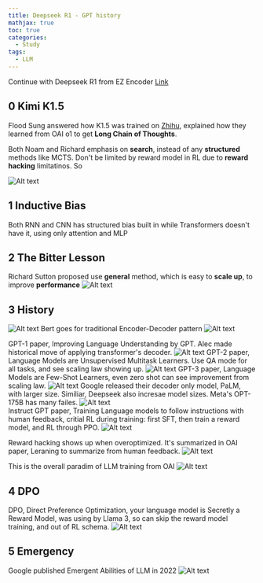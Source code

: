 ```yaml
---
title: Deepseek R1 - GPT history
mathjax: true
toc: true
categories:
  - Study
tags:
  - LLM
---
```


Continue with Deepseek R1 from EZ Encoder 
[Link](https://www.youtube.com/watch?v=6fPvbIFF_wY)

## 0 Kimi K1.5
Flood Sung answered how K1.5 was trained on [Zhihu](https://www.zhihu.com/question/10114790245/answer/84028353434), explained how they learned from OAI o1 to get **Long Chain of Thoughts**. 

Both Noam and Richard emphasis on **search**, instead of any  **structured** methods like MCTS. Don't be limited by reward model in RL due to **reward hacking** limitatinos. So 

![Alt text](/code23/assets/images/2025/25-02-28-DeepseekR1-2_files/shuati.png)

## 1 Inductive Bias
Both RNN and CNN has structured bias built in while Transformers doesn't have it, using only attention and MLP

## 2 The Bitter Lesson
Richard Sutton proposed use **general** method, which is easy to **scale up**, to improve **performance**
![Alt text](/code23/assets/images/2025/25-02-28-DeepseekR1-2_files/general.png)

## 3 History
![Alt text](/code23/assets/images/2025/25-02-28-DeepseekR1-2_files/tree.png)
Bert goes for traditional Encoder-Decoder pattern
![Alt text](/code23/assets/images/2025/25-02-28-DeepseekR1-2_files/bert.png)

GPT-1 paper, Improving Language Understanding by GPT. Alec made historical move of applying transformer's decoder.
![Alt text](/code23/assets/images/2025/25-02-28-DeepseekR1-2_files/gpt-1.png)
GPT-2 paper, Language Models are Unsupervised Multitask Learners. Use QA mode for all tasks, and see scaling law showing up. 
![Alt text](/code23/assets/images/2025/25-02-28-DeepseekR1-2_files/gpt-2.png) 
GPT-3 paper, Language Models are Few-Shot Learners, even zero shot can see improvement from scaling law.
![Alt text](/code23/assets/images/2025/25-02-28-DeepseekR1-2_files/gpt-3.png)
Google released their decoder only model, PaLM, with larger size. Similiar, Deepseek also incresae model sizes. Meta's OPT-175B has many failes. 
![Alt text](/code23/assets/images/2025/25-02-28-DeepseekR1-2_files/sizes.png)  
Instruct GPT paper, Training Language models to follow instructions with human feedback, critial RL during training: first SFT, then train a reward model, and RL through PPO.
![Alt text](/code23/assets/images/2025/25-02-28-DeepseekR1-2_files/instruct.png)

Reward hacking shows up when overoptimized. It's summarized in OAI paper, Leraning to summarize from human feedback. 
![Alt text](/code23/assets/images/2025/25-02-28-DeepseekR1-2_files/rewardhacking.png)

This is the overall paradim of LLM training from OAI
![Alt text](/code23/assets/images/2025/25-02-28-DeepseekR1-2_files/paradim.png)

## 4 DPO
DPO, Direct Preference Optimization, your language model is Secretly a Reward Model, was using by Llama 3, so can skip the reward model training, and out of RL schema. 
![Alt text](/code23/assets/images/2025/25-02-28-DeepseekR1-2_files/dpo.png)

## 5 Emergency
Google published Emergent Abilities of LLM in 2022
![Alt text](/code23/assets/images/2025/25-02-28-DeepseekR1-2_files/emergency.png)